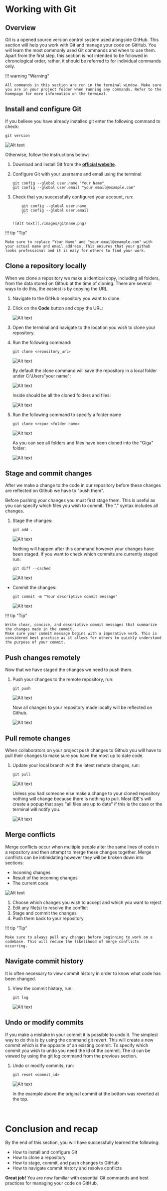 # Working with Git 

## Overview
Git is a opened source version control system used alongside GitHub. This section will help you work with Git and manage your code on GitHub. You will learn the most commonly used Git commands and when to use them. Apart from the first step, this section is not intended to be followed in chronological order, rather, it should be referred to for individual commands only.

!!! warning "Warning"

    All commands in this section are run in the terminal window. Make sure you are in your project folder when running any commands. Refer to the homepage for more information on the terminal.

## Install and configure Git

If you believe you have already installed git enter the following command to check:

```git
git version
```

![Alt text](./images/gitversion.png)

Otherwise, follow the instructions below:

1. Download and install Git from the [**official website**](https://git-scm.com/downloads).
2. Configure Git with your username and email using the terminal:

    ```git
    git config --global user.name "Your Name"
    git config --global user.email "your.email@example.com"
    ```

3. Check that you successfully configured your account, run:

    ```git
        git config --global user.name 
        git config --global user.email 
        ```
    
    ![Alt text](./images/gitname.png)

!!! tip "Tip"

    Make sure to replace "Your Name" and "your.email@example.com" with your actual name and email address. This ensures that your github looks professional and it is easy for others to find your work.

## Clone a repository locally

When we clone a repository we make a identical copy, including all folders, from the data stored on Github at the time of cloning. There are several ways to do this, the easiest is by copying the URL. 

1. Navigate to the GitHub repository you want to clone.
2. Click on the **Code** button and copy the URL:

    ![Alt text](./images/clone.png)

3. Open the terminal and navigate to the location you wish to clone your repository.

4. Run the following command:

    ```git
    git clone <repository_url>
    ```

    ![Alt text](./images/gitcloneex.png)

    By default the clone command will save the repository in a local folder under C:\Users\"your name":

    ![Alt text](./images/gitsave.png)

    Inside should be all the cloned folders and files:

    ![Alt text](./images/gitclonecontents.png)

5. Run the following command to specify a folder name 

    ```git
    git clone <repo> <folder name>
    ```

    ![Alt text](./images/gitclone.png)

    As you can see all folders and files have been cloned into the "Giga" folder:

    ![Alt text](./images/gigagit.png)

##  Stage and commit changes

After we make a change to the code in our repository before these changes are reflected on Github we have to "push them". 

Before pushing your changes you must first stage them. This is useful as you can specify which files you wish to commit. The "." syntax includes all changes.

1. Stage the changes:

    ```git
    git add .
    ```
    ![Alt text](./images/gitadd.png)

    Nothing will happen after this command however your changes have been staged. If you want to check which commits are currently staged run:
    
    ```git
    git diff --cached
    ```
    ![Alt text](./images/gitdiff.png)

- Commit the changes:

    ```git
    git commit -m "Your descriptive commit message"
    ```
    ![Alt text](./images/gitcommit.png)

!!! tip "Tip"

    Write clear, concise, and descriptive commit messages that summarize the changes made in the commit.
    Make sure your commit message begins with a imperative verb. This is considered best practice as it allows for others to quickly understand the purpose of your commit.

## Push changes remotely

Now that we have staged the changes we need to push them.

1. Push your changes to the remote repository, run:

    ```git
    git push
    ```

    ![Alt text](./images/gitpush.png)

    Now all changes to your repository made locally will be reflected on Github. 

    ![Alt text](./images/commitresult.png)

##  Pull remote changes

When collaborators on your project push changes to Github you will have to pull their changes to make sure you have the most up to date code. 

1. Update your local branch with the latest remote changes, run:

    ```git
    git pull
    ```

    ![Alt text](./images/gitpull.png)

    Unless you had someone else make a change to your cloned repository nothing will change because there is nothing to pull. Most IDE's will create a popup that says "all files are up to date" if this is the case or the terminal will notify you.

    ![Alt text](./images/gitpullnoresult.png)

## Merge conflicts

Merge conflicts occur when multiple people alter the same lines of code in a repository and then attempt to merge these changes together. Merge conflicts can be intimidating however they will be broken down into sections:

- Incoming changes 
- Result of the incoming changes
- The current code 

![Alt text](./images/gitconflict.png)

1. Choose which changes you wish to accept and which you want to reject
2. Edit any file(s) to resolve the conflict
3. Stage and commit the changes
4. Push them back to your repository

!!! tip "Tip"

    Make sure to always pull any changes before beginning to work on a codebase. This will reduce the likelihood of merge conflicts occurring.

## Navigate commit history

It is often necessary to view commit history in order to know what code has been changed.

1. View the commit history, run:

    ```git
    git log
    ```
    ![Alt text](./images/gitlog.png)

## Undo or modify commits

If you make a mistake in your commit it is possible to undo it. The simplest way to do this is by using the command git revert. This will create a new commit which is the opposite of an existing commit. To specify which commit you wish to undo you need the id of the commit. The id can be viewed by using the git log command from the previous section.

1. Undo or modify commits, run:

    ```git
    git reset <commit_id>
    ```

    ![Alt text](./images/gitrevert.png)

    In the example above the original commit at the bottom was reverted at the top. 

&nbsp;

# Conclusion and recap

By the end of this section, you will have successfully learned the following:

- How to install and configure Git
- How to clone a repository 
- How to stage, commit, and push changes to GitHub
- How to navigate commit history and resolve conflicts

**Great job!** You are now familiar with essential Git commands and best practices for managing your code on GitHub.
